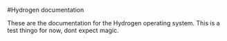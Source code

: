 #Hydrogen documentation

These are the documentation for the Hydrogen operating system.
This is a test thingo for now, dont expect magic.
